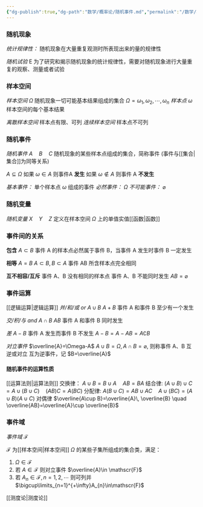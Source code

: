 ```yaml
---
{"dg-publish":true,"dg-path":"数学/概率论/随机事件.md","permalink":"/数学/概率论/随机事件/","noteIcon":"","created":"2024-04-16T13:01:27.493+08:00","updated":"2024-04-20T18:44:13.805+08:00"}
---
```


### 随机现象
*统计规律性：*
随机现象在大量重复观测时所表现出来的量的规律性

<div class="transclusion internal-embed is-loaded"><div class="markdown-embed">



*随机试验*  E
为了研究和揭示随机现象的统计规律性，需要对随机现象进行大量重复的观察、测量或者试验 

</div></div>

### 样本空间

<div class="transclusion internal-embed is-loaded"><div class="markdown-embed">




*样本空间*   $\Omega$ 
随机现象一切可能基本结果组成的集合
$\Omega={\omega_{1},\omega_{2},\cdots,\omega_{n}}$ 
*样本点*   $\omega$ 
样本空间的每个基本结果 

*离散样本空间*  样本点有限、可列
*连续样本空间*   样本点不可列





</div></div>


### 随机事件
*随机事件*     $A \quad B \quad C$ 
随机现象的某些样本点组成的集合，简称事件
(事件与[[集合\|集合]]为同等关系)

$A \subseteq \Omega$ 
如果 $\omega \in A$ 则事件A **发生**
如果 $\omega \notin A$  则事件 A **不发生**

*基本事件：*
	单个样本点 $\omega$ 组成的事件
*必然事件：*
	$\Omega$
*不可能事件：*
	$\varnothing$


### 随机变量

<div class="transclusion internal-embed is-loaded"><div class="markdown-embed">



*随机变量*   $X\quad Y\quad Z$ 
定义在样本空间 $\Omega$ 上的单值实值[[函数\|函数]] 

</div></div>


### 事件间的关系
**包含** $A \subset B$
事件 A 的样本点必然属于事件 B，当事件 A 发生时事件 B 一定发生

**相等** $A=B$
$A \subset B,B \subset A$
事件 AB 所含样本点完全相同

**互不相容/互斥**
事件 A、B 没有相同的样本点
事件 A、B 不能同时发生
$AB=\varnothing$
### 事件运算
[[逻辑运算\|逻辑运算]]
*并/和/或 or*
$A\cup B$   $A+B$
事件 A 和事件 B 至少有一个发生

*交/积/与 and*
$A\cap B$  $AB$
事件 A 和事件 B 同时发生

*差*
$A-B$
事件 A 发生而事件 B 不发生
$A-B=A-AB=A \complement B$

*对立事件*
$\overline{A}=\Omega-A$
$A\cup B=\Omega,A\cap B=\varnothing$, 则称事件 A、B 互逆或对立
互为逆事件，记 $B=\overline{A}$

#### 随机事件的运算性质
[[运算法则\|运算法则]]
交换律：
$A\cup B=B\cup A\quad AB=BA$
结合律:
$(A\cup B)\cup C=A\cup(B\cup C)\quad (AB)C=A(BC)$
分配律:
$A(B\cup C)=AB\cup AC\quad A\cup(BC)=(A\cup B)(A\cup C)$
对偶律
$\overline{A\cup B}=\overline{A}\, \overline{B} \quad \overline{AB}=\overline{A}\cup \overline{B}$

### 事件域

<div class="transclusion internal-embed is-loaded"><div class="markdown-embed">



*事件域*  $\mathscr{F}$ 

$\mathscr{F}$ 为[[样本空间\|样本空间]] $\Omega$ 的某些子集所组成的集合类，满足：
1. $\Omega \in \mathscr{F}$
2. 若 $A\in \mathscr{F}$     则对立事件 $\overline{A}\in \mathscr{F}$
3. 若 $A_{n}\in\mathscr{F},n=1,2,\cdots$ 则可列并 $\bigcup\limits_{n=1}^{+\infty}A_{n}\in\mathscr{F}$


[[测度论\|测度论]]

</div></div>


